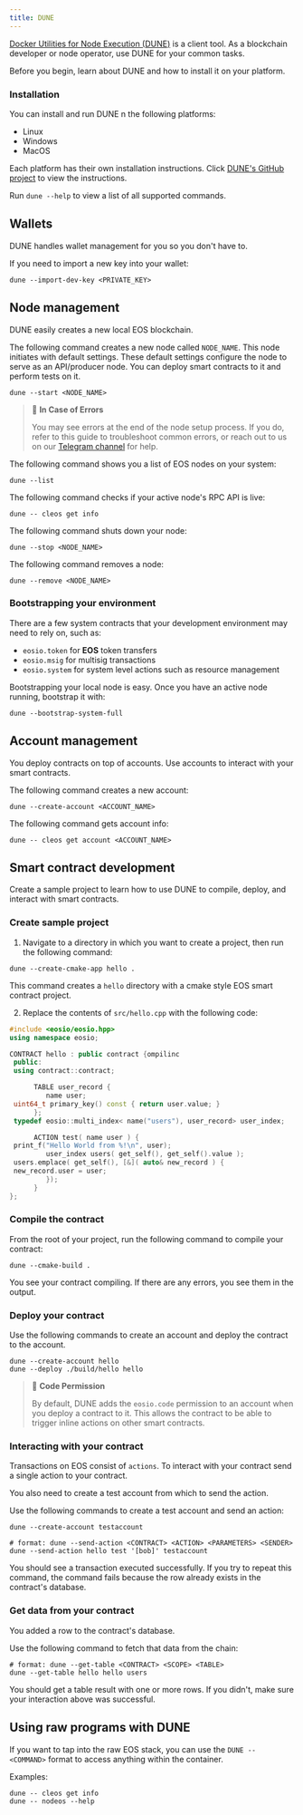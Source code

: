 ```yaml
---
title: DUNE
---
```


[Docker Utilities for Node Execution (DUNE)](https://github.com/AntelopeIO/DUNE) is a client tool. 
As a blockchain developer or node operator, use DUNE for your common tasks.

Before you begin, learn about DUNE and how to install it on your platform.

### Installation

You can install and run DUNE n the following platforms:
* Linux
* Windows
* MacOS

Each platform has their own installation instructions. Click [DUNE's GitHub project](https://github.com/AntelopeIO/DUNE) to view the instructions.

Run `dune --help` to view a list of all supported commands.

## Wallets

DUNE handles wallet management for you so you don't have to. 

If you need to import a new key into your wallet:

```shell
dune --import-dev-key <PRIVATE_KEY>
```

## Node management

DUNE easily creates a new local EOS blockchain.

The following command creates a new node called `NODE_NAME`.  This node initiates with default settings. These default settings configure the node to serve as an API/producer node. You can deploy smart contracts to it and perform tests on it.

```shell
dune --start <NODE_NAME>
```

> 📝 **In Case of Errors**
>
> You may see errors at the end of the node setup process.
> If you do, refer to this guide to troubleshoot common errors, or reach out to us on our
> [Telegram channel](https://t.me/antelopedevs) for help.

The following command shows you a list of EOS nodes on your system:

```shell
dune --list
```

The following command checks if your active node's RPC API is live:

```shell
dune -- cleos get info
```

The following command shuts down your node:

```shell
dune --stop <NODE_NAME>
```

The following command removes a node:

```shell
dune --remove <NODE_NAME>
```

### Bootstrapping your environment

There are a few system contracts that your development environment may need to rely on, such as:
- `eosio.token` for **EOS** token transfers
- `eosio.msig` for multisig transactions
- `eosio.system` for system level actions such as resource management

Bootstrapping your local node is easy. Once you have an active node running, bootstrap it with:

```shell
dune --bootstrap-system-full
```

## Account management

You deploy contracts on top of accounts. Use accounts to interact with your smart contracts. 

The following command creates a new account:

```shell
dune --create-account <ACCOUNT_NAME>
```

The following command gets account info:

```shell
dune -- cleos get account <ACCOUNT_NAME>
```
## Smart contract development

Create a sample project to learn how to use DUNE to compile, deploy, and interact with smart contracts.

### Create sample project

1. Navigate to a directory in which you want to create a project, then run the following command:

```shell
dune --create-cmake-app hello .
```

This command creates a `hello` directory with a cmake style EOS smart contract project.

2. Replace the contents of `src/hello.cpp` with the following code:

```cpp
#include <eosio/eosio.hpp> 
using namespace eosio;

CONTRACT hello : public contract {ompilinc
 public:
 using contract::contract;

      TABLE user_record {
         name user;
 uint64_t primary_key() const { return user.value; }
      };
 typedef eosio::multi_index< name("users"), user_record> user_index;

      ACTION test( name user ) {
 print_f("Hello World from %!\n", user);
         user_index users( get_self(), get_self().value );
 users.emplace( get_self(), [&]( auto& new_record ) {
 new_record.user = user;
         });
      }
};
```
### Compile the contract

From the root of your project, run the following command to compile your contract:

```shell
dune --cmake-build .
```
You see your contract compiling. If there are any errors, you see them in the output.

### Deploy your contract

Use the following commands to create an account and deploy the contract to the account.

```shell
dune --create-account hello
dune --deploy ./build/hello hello
```

> 👀 **Code Permission**
> 
> By default, DUNE adds the `eosio.code` permission to an account when you deploy a contract to it. This allows the
> contract to be able to trigger inline actions on other smart contracts.

### Interacting with your contract

Transactions on EOS consist of 
`actions`. To interact with your contract send a single action to your contract.

You also need to create a test account from which to send the action.

Use the following commands to create a test account and send an action:

```shell
dune --create-account testaccount

# format: dune --send-action <CONTRACT> <ACTION> <PARAMETERS> <SENDER>
dune --send-action hello test '[bob]' testaccount
```

You should see a transaction executed successfully. If you try to repeat this command, the command 
fails because the row already exists in the contract's database.

### Get data from your contract

You added a row to the contract's database. 

Use the following command to fetch that data from the chain:

```shell
# format: dune --get-table <CONTRACT> <SCOPE> <TABLE>
dune --get-table hello hello users
```

You should get a table result with one or more rows. If you didn't, make sure your interaction above was successful.

## Using raw programs with DUNE

If you want to tap into the raw EOS stack, you can use the `DUNE -- <COMMAND>` format to access anything within the container.

Examples:
 
```shell
dune -- cleos get info
dune -- nodeos --help
```


